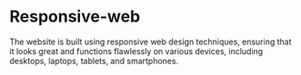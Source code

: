 # Responsive-web

The website is built using responsive web design techniques, ensuring that it looks great and functions flawlessly on various devices, including desktops, laptops, tablets, and smartphones.
